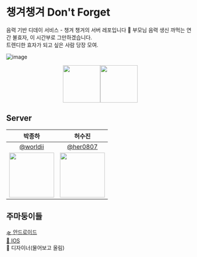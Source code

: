 # 챙겨챙겨 Don't Forget
음력 기반 디데이 서비스 - 챙겨 챙겨의 서버 레포입니다 🙂
부모님 음력 생신 까먹는 연간 불효자, 이 시간부로 그만하겠습니다. </br>
트렌디한 효자가 되고 싶은 사람 당장 모여.

![image](https://github.com/Nexters/Don-t-Forget---iOS/assets/57654681/f4af249b-9942-4e05-82ce-76cca1e2711d)

<div align="center">
  <a href="https://apps.apple.com/us/app/id6477602223">
  <img src="https://github.com/Nexters/Don-t-Forget---iOS/assets/57654681/a3f3f7f8-237a-451d-ab47-d8ceb901d44e" height="100"></a><a href="https://play.google.com/store/apps/details?id=nexters.hyomk.dontforget"><img src="https://github.com/Nexters/Don-t-Forget---iOS/assets/57654681/f1f0cf43-e76d-4a56-85db-405cd44d3ef2" height="100"></a>
  </div>

## Server
| 박종하 | 허수진 |
|:--:|:--:|
| [@worldii](https://github.com/worldii) | [@her0807](https://github.com/her0807) |
| <img src="https://avatars.githubusercontent.com/u/87687210?v=4" width="120"> | <img src="https://avatars.githubusercontent.com/u/26570275?v=4" width="120"> |

## 주마둥이들
[🛸 안드로이드](https://github.com/Nexters/Don-t-Forget---Android)</br>
[💽 IOS ](https://github.com/Nexters/Don-t-Forget---iOS)</br>
🎨 디자이너(물어보고 올림)
